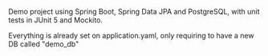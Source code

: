 Demo project using Spring Boot, Spring Data JPA and PostgreSQL, with unit tests in JUnit 5 and Mockito.

Everything is already set on application.yaml, only requiring to have a new DB called "demo_db"
